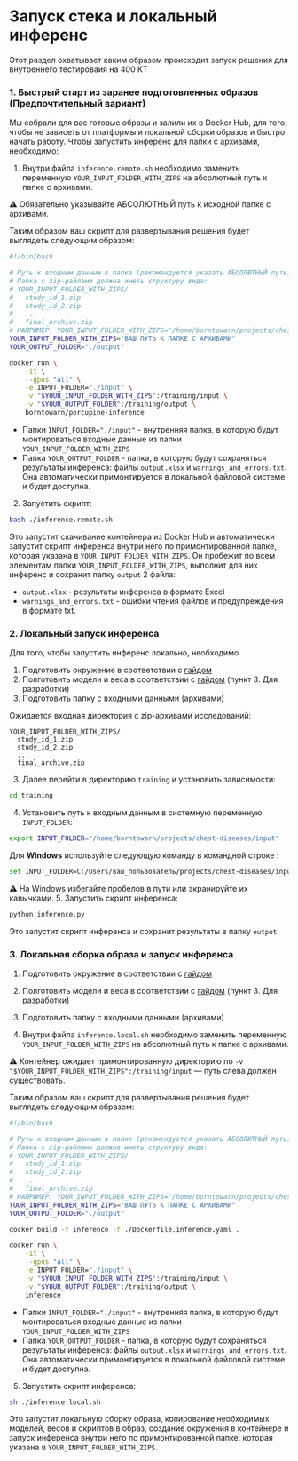 # Запуск стека и локальный инференс

Этот раздел охватывает каким образом происходит запуск решения для внутреннего тестироваия на 400 КТ

### 1. Быстрый старт из заранее подготовленных образов (Предпочтительный вариант)

Мы собрали для вас готовые образы и залили их в Docker Hub, для того, чтобы не зависеть от платформы и локальной сборки образов и быстро начать работу.
Чтобы запустить инференс для папки с архивами, необходимо:

1. Внутри файла `inference.remote.sh` необходимо заменить переменную `YOUR_INPUT_FOLDER_WITH_ZIPS` на абсолютный путь к папке с архивами.

⚠️ Обязательно указывайте АБСОЛЮТНЫЙ путь к исходной папке с архивами.

Таким образом ваш скрипт для развертывания решения будет выглядеть следующим образом:
```bash
#!/bin/bash

# Путь к входным данным в папке (рекомендуется указать АБСОЛЮТНЫЙ путь)
# Папка с zip-файлами должна иметь структуру вида:
# YOUR_INPUT_FOLDER_WITH_ZIPS/
#   study_id_1.zip
#   study_id_2.zip
#   ...
#   final_archive.zip
# НАПРИМЕР: YOUR_INPUT_FOLDER_WITH_ZIPS="/home/borntowarn/projects/chest-diseases/input"
YOUR_INPUT_FOLDER_WITH_ZIPS="ВАШ ПУТЬ К ПАПКЕ С АРХИВАМИ"
YOUR_OUTPUT_FOLDER="./output"

docker run \
    -it \
    --gpus "all" \
    -e INPUT_FOLDER="./input" \
    -v "$YOUR_INPUT_FOLDER_WITH_ZIPS":/training/input \
    -v "$YOUR_OUTPUT_FOLDER":/training/output \
    borntowarn/porcupine-inference
```

-  Папки `INPUT_FOLDER="./input"` - внутренняя папка, в которую будут монтироваться входные данные из папки `YOUR_INPUT_FOLDER_WITH_ZIPS`
-  Папка `YOUR_OUTPUT_FOLDER` - папка, в которую будут сохраняться результаты инференса: файлы `output.xlsx` и `warnings_and_errors.txt`. Она автоматически примонтируется в локальной файловой системе и будет доступна.

2. Запустить скрипт:
```bash
bash ./inference.remote.sh
```

Это запустит скачивание контейнера из Docker Hub и автоматически запустит скрипт инференса внутри него по примонтированной папке, которая указана в `YOUR_INPUT_FOLDER_WITH_ZIPS`.
Он пробежит по всем элементам папки `YOUR_INPUT_FOLDER_WITH_ZIPS`, выполнит для них инференс и сохранит папку `output` 2 файла:
- `output.xlsx` - результаты инференса в формате Excel
- `warnings_and_errors.txt` - ошибки чтения файлов и предупреждения в формате txt.


### 2. Локальный запуск инференса

Для того, чтобы запустить инференс локально, необходимо

1. Подготовить окружение в соответствии с [гайдом](./development.md)
2. Полготовить модели и веса в соответствии с [гайдом](./models.md) (пункт 3. Для разработки)
2. Подготовить папку с входными данными (архивами)

Ожидается входная директория с zip-архивами исследований:
```
YOUR_INPUT_FOLDER_WITH_ZIPS/
  study_id_1.zip
  study_id_2.zip
  ...
  final_archive.zip
```

3. Далее перейти в директорию `training` и установить зависимости:
```bash
cd training
```
4. Установить путь к входным данным в системную переменную `INPUT_FOLDER`:
```bash
export INPUT_FOLDER="/home/borntowarn/projects/chest-diseases/input"
```
Для **Windows** используйте следующую команду в командной строке :
```bash
set INPUT_FOLDER=C:/Users/ваш_пользователь/projects/chest-diseases/input
```

⚠️ На Windows избегайте пробелов в пути или экранируйте их кавычками.
5. Запустить скрипт инференса:
```bash
python inference.py
```

Это запустит скрипт инференса и сохранит результаты в папку `output`.

### 3. Локальная сборка образа и запуск инференса

1. Подготовить окружение в соответствии с [гайдом](./development.md)
2. Полготовить модели и веса в соответствии с [гайдом](./models.md) (пункт 3. Для разработки)
3. Подготовить папку с входными данными (архивами)

4. Внутри файла `inference.local.sh` необходимо заменить переменную `YOUR_INPUT_FOLDER_WITH_ZIPS` на абсолютный путь к папке с архивами.

⚠️ Контейнер ожидает примонтированную директорию по `-v "$YOUR_INPUT_FOLDER_WITH_ZIPS":/training/input` — путь слева должен существовать.

Таким образом ваш скрипт для развертывания решения будет выглядеть следующим образом:
```bash
#!/bin/bash

# Путь к входным данным в папке (рекомендуется указать АБСОЛЮТНЫЙ путь)
# Папка с zip-файлами должна иметь структуру вида:
# YOUR_INPUT_FOLDER_WITH_ZIPS/
#   study_id_1.zip
#   study_id_2.zip
#   ...
#   final_archive.zip
# НАПРИМЕР: YOUR_INPUT_FOLDER_WITH_ZIPS="/home/borntowarn/projects/chest-diseases/input"
YOUR_INPUT_FOLDER_WITH_ZIPS="ВАШ ПУТЬ К ПАПКЕ С АРХИВАМИ"
YOUR_OUTPUT_FOLDER="./output"

docker build -t inference -f ./Dockerfile.inference.yaml .

docker run \
    -it \
    --gpus "all" \
    -e INPUT_FOLDER="./input" \
    -v "$YOUR_INPUT_FOLDER_WITH_ZIPS":/training/input \
    -v "$YOUR_OUTPUT_FOLDER":/training/output \
    inference
```

-  Папки `INPUT_FOLDER="./input"` - внутренняя папка, в которую будут монтироваться входные данные из папки `YOUR_INPUT_FOLDER_WITH_ZIPS`
-  Папка `YOUR_OUTPUT_FOLDER` - папка, в которую будут сохраняться результаты инференса: файлы `output.xlsx` и `warnings_and_errors.txt`. Она автоматически примонтируется в локальной файловой системе и будет доступна.

5. Запустить скрипт инференса:
```bash
sh ./inference.local.sh
```

Это запустит локальную сборку образа, копирование необходимых моделей, весов и скриптов в образ, создание окружения в контейнере и запуск инференса внутри него по примонтированной папке, которая указана в `YOUR_INPUT_FOLDER_WITH_ZIPS`.